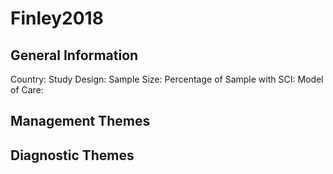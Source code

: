 # Finley2018

## General Information
Country: 
Study Design: 
Sample Size: 
Percentage of Sample with SCI:
Model of Care: 

## Management Themes


## Diagnostic Themes
